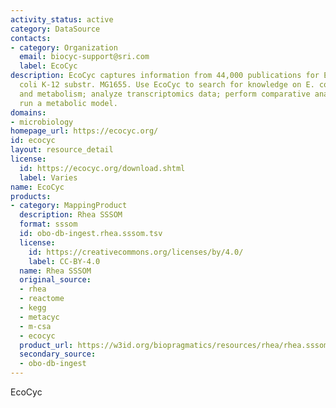 ```yaml
---
activity_status: active
category: DataSource
contacts:
- category: Organization
  email: biocyc-support@sri.com
  label: EcoCyc
description: EcoCyc captures information from 44,000 publications for Escherichia
  coli K-12 substr. MG1655. Use EcoCyc to search for knowledge on E. coli genes, regulation,
  and metabolism; analyze transcriptomics data; perform comparative analyses; and
  run a metabolic model.
domains:
- microbiology
homepage_url: https://ecocyc.org/
id: ecocyc
layout: resource_detail
license:
  id: https://ecocyc.org/download.shtml
  label: Varies
name: EcoCyc
products:
- category: MappingProduct
  description: Rhea SSSOM
  format: sssom
  id: obo-db-ingest.rhea.sssom.tsv
  license:
    id: https://creativecommons.org/licenses/by/4.0/
    label: CC-BY-4.0
  name: Rhea SSSOM
  original_source:
  - rhea
  - reactome
  - kegg
  - metacyc
  - m-csa
  - ecocyc
  product_url: https://w3id.org/biopragmatics/resources/rhea/rhea.sssom.tsv
  secondary_source:
  - obo-db-ingest
---
```

EcoCyc